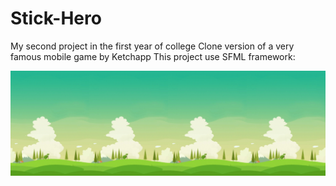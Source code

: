 # Stick-Hero
My second project in the first year of college
Clone version of a very famous mobile game by Ketchapp
This project use SFML framework:

![Image of Stick-Hero](https://github.com/DucKhaiTong/Stick-Hero/blob/master/Resources/images/Game%20Background.png)
